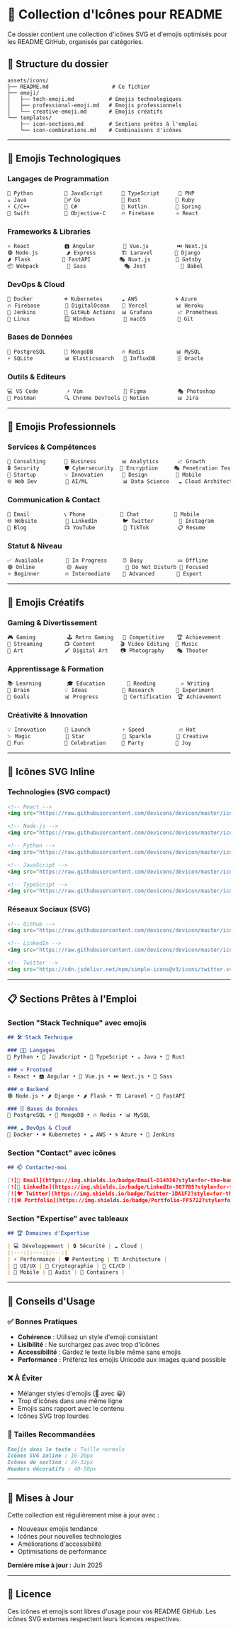 # 🎨 Collection d'Icônes pour README

Ce dossier contient une collection d'icônes SVG et d'emojis optimisés pour les README GitHub, organisés par catégories.

## 📁 Structure du dossier

```
assets/icons/
├── README.md                    # Ce fichier
├── emoji/
│   ├── tech-emoji.md           # Emojis technologiques
│   ├── professional-emoji.md   # Emojis professionnels
│   └── creative-emoji.md       # Emojis créatifs
└── templates/
    ├── icon-sections.md        # Sections prêtes à l'emploi
    └── icon-combinations.md    # Combinaisons d'icônes
```

---

## 🔧 Emojis Technologiques

### Langages de Programmation
```markdown
🐍 Python          📜 JavaScript      🔷 TypeScript      🐘 PHP
☕ Java            🏃‍♂️ Go             🦀 Rust           💎 Ruby
⚡ C/C++           🎯 C#              🦄 Kotlin         🍃 Spring
📱 Swift           🎪 Objective-C     🔥 Firebase       ⚛️ React
```

### Frameworks & Libraries
```markdown
⚛️ React           🅰️ Angular         💚 Vue.js         ⏭️ Next.js
🟢 Node.js         🌶️ Express        🏗️ Laravel       🎸 Django
🌶️ Flask          🎪 FastAPI         🎭 Nuxt.js        🚀 Gatsby
📦 Webpack         🎨 Sass            🎭 Jest           🔧 Babel
```

### DevOps & Cloud
```markdown
🐳 Docker          ☸️ Kubernetes      ☁️ AWS            🌀 Azure
🔥 Firebase        🌊 DigitalOcean    🚀 Vercel         📊 Heroku
🔧 Jenkins         🔄 GitHub Actions  📊 Grafana        📈 Prometheus
🐧 Linux           🪟 Windows         🍎 macOS          🔧 Git
```

### Bases de Données
```markdown
🐘 PostgreSQL      🍃 MongoDB         🔥 Redis          📊 MySQL
⚡ SQLite          📊 Elasticsearch   🎯 InfluxDB       🗄️ Oracle
```

### Outils & Editeurs
```markdown
💻 VS Code         ⚡ Vim             🎨 Figma          🎭 Photoshop
🔧 Postman         🔍 Chrome DevTools 📝 Notion         📊 Jira
```

---

## 👔 Emojis Professionnels

### Services & Compétences
```markdown
🎯 Consulting      💼 Business        📊 Analytics      📈 Growth
🔒 Security        🛡️ Cybersecurity  🔐 Encryption     🎭 Penetration Testing
🚀 Startup         💡 Innovation      🎨 Design         📱 Mobile
🌐 Web Dev         🤖 AI/ML           📊 Data Science   ☁️ Cloud Architecture
```

### Communication & Contact
```markdown
📧 Email           📞 Phone           💬 Chat           📱 Mobile
🌐 Website         💼 LinkedIn        🐦 Twitter        📸 Instagram
📝 Blog            📺 YouTube         🎪 TikTok         📋 Resume
```

### Statut & Niveau
```markdown
✅ Available       🔄 In Progress     ⏰ Busy           💤 Offline
🟢 Online          🟡 Away            🔴 Do Not Disturb 🎯 Focused
⭐ Beginner        🔥 Intermediate    🚀 Advanced       👑 Expert
```

---

## 🎨 Emojis Créatifs

### Gaming & Divertissement
```markdown
🎮 Gaming          🕹️ Retro Gaming   🎯 Competitive    🏆 Achievement
🎪 Streaming       📺 Content        🎬 Video Editing  🎵 Music
🎨 Art             🖌️ Digital Art    📷 Photography    🎭 Theater
```

### Apprentissage & Formation
```markdown
📚 Learning        🎓 Education       📖 Reading        ✍️ Writing
🧠 Brain           💡 Ideas           🔬 Research       🧪 Experiment
🎯 Goals           📊 Progress        🏅 Certification  🏆 Achievement
```

### Créativité & Innovation
```markdown
💡 Innovation      🚀 Launch          ⚡ Speed           🔥 Hot
✨ Magic           🌟 Star            💫 Sparkle        🎨 Creative
🎪 Fun             🎉 Celebration     🎊 Party          🎈 Joy
```

---

## 🔗 Icônes SVG Inline

### Technologies (SVG compact)
```html
<!-- React -->
<img src="https://raw.githubusercontent.com/devicons/devicon/master/icons/react/react-original.svg" alt="React" width="20" height="20"/>

<!-- Node.js -->
<img src="https://raw.githubusercontent.com/devicons/devicon/master/icons/nodejs/nodejs-original.svg" alt="Node.js" width="20" height="20"/>

<!-- Python -->
<img src="https://raw.githubusercontent.com/devicons/devicon/master/icons/python/python-original.svg" alt="Python" width="20" height="20"/>

<!-- JavaScript -->
<img src="https://raw.githubusercontent.com/devicons/devicon/master/icons/javascript/javascript-original.svg" alt="JavaScript" width="20" height="20"/>

<!-- TypeScript -->
<img src="https://raw.githubusercontent.com/devicons/devicon/master/icons/typescript/typescript-original.svg" alt="TypeScript" width="20" height="20"/>
```

### Réseaux Sociaux (SVG)
```html
<!-- GitHub -->
<img src="https://raw.githubusercontent.com/devicons/devicon/master/icons/github/github-original.svg" alt="GitHub" width="20" height="20"/>

<!-- LinkedIn -->
<img src="https://raw.githubusercontent.com/devicons/devicon/master/icons/linkedin/linkedin-original.svg" alt="LinkedIn" width="20" height="20"/>

<!-- Twitter -->
<img src="https://cdn.jsdelivr.net/npm/simple-icons@v3/icons/twitter.svg" alt="Twitter" width="20" height="20"/>
```

---

## 📋 Sections Prêtes à l'Emploi

### Section "Stack Technique" avec emojis
```markdown
## 🛠️ Stack Technique

### 👨‍💻 Langages
🐍 Python • 📜 JavaScript • 🔷 TypeScript • ☕ Java • 🦀 Rust

### ⚛️ Frontend
⚛️ React • 🅰️ Angular • 💚 Vue.js • ⏭️ Next.js • 🎨 Sass

### ⚙️ Backend
🟢 Node.js • 🌶️ Django • 🌶️ Flask • 🏗️ Laravel • 🚀 FastAPI

### 🗄️ Bases de Données
🐘 PostgreSQL • 🍃 MongoDB • 🔥 Redis • 📊 MySQL

### ☁️ DevOps & Cloud
🐳 Docker • ☸️ Kubernetes • ☁️ AWS • 🌀 Azure • 🔧 Jenkins
```

### Section "Contact" avec icônes
```markdown
## 📫 Contactez-moi

[![📧 Email](https://img.shields.io/badge/Email-D14836?style=for-the-badge&logo=gmail&logoColor=white)](mailto:votre.email@gmail.com)
[![💼 LinkedIn](https://img.shields.io/badge/LinkedIn-0077B5?style=for-the-badge&logo=linkedin&logoColor=white)](https://linkedin.com/in/votreprofil)
[![🐦 Twitter](https://img.shields.io/badge/Twitter-1DA1F2?style=for-the-badge&logo=twitter&logoColor=white)](https://twitter.com/votrecompte)
[![🌐 Portfolio](https://img.shields.io/badge/Portfolio-FF5722?style=for-the-badge&logo=todoist&logoColor=white)](https://votre-portfolio.com)
```

### Section "Expertise" avec tableaux
```markdown
## 🏆 Domaines d'Expertise

| 💻 Développement | 🔒 Sécurité | ☁️ Cloud |
|:---:|:---:|:---:|
| ⚡ Performance | 🛡️ Pentesting | 🏗️ Architecture |
| 🎨 UI/UX | 🔐 Cryptographie | 🔄 CI/CD |
| 📱 Mobile | 🎯 Audit | 🐳 Containers |
```

---

## 🎯 Conseils d'Usage

### ✅ Bonnes Pratiques
- **Cohérence** : Utilisez un style d'emoji consistant
- **Lisibilité** : Ne surchargez pas avec trop d'icônes
- **Accessibilité** : Gardez le texte lisible même sans emojis
- **Performance** : Préférez les emojis Unicode aux images quand possible

### ❌ À Éviter
- Mélanger styles d'emojis (🎯 avec 😀)
- Trop d'icônes dans une même ligne
- Emojis sans rapport avec le contenu
- Icônes SVG trop lourdes

### 📏 Tailles Recommandées
```markdown
Emojis dans le texte : Taille normale
Icônes SVG inline : 16-20px
Icônes de section : 24-32px
Headers décoratifs : 40-50px
```

---

## 🔄 Mises à Jour

Cette collection est régulièrement mise à jour avec :
- Nouveaux emojis tendance
- Icônes pour nouvelles technologies
- Améliorations d'accessibilité
- Optimisations de performance

**Dernière mise à jour :** Juin 2025

---

## 📝 Licence

Ces icônes et emojis sont libres d'usage pour vos README GitHub. 
Les icônes SVG externes respectent leurs licences respectives.